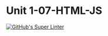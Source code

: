 # Unit 1-07-HTML-JS 
[![GitHub's Super Linter](https://github.com/SavyonMalko/Unit-1-07-HTML-JS-/workflows/GitHub's%20Super%20Linter/badge.svg)](https://github.com/SavyonMalko/Unit-1-07-HTML-JS-/actions)
